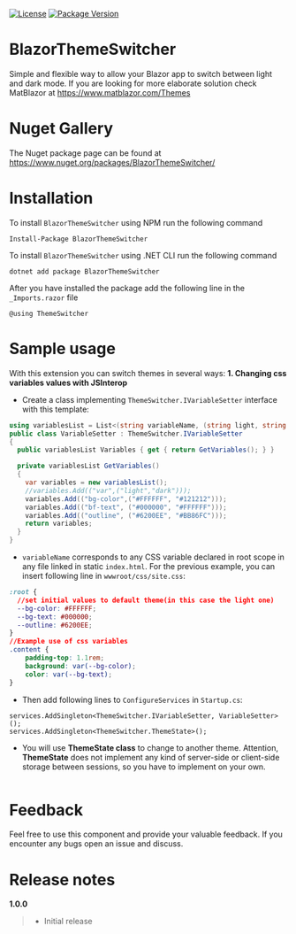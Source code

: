 [![License](https://img.shields.io/github/license/BlazorExtensions/Storage.svg?longCache=true&style=flat-square)](https://github.com/DominikNITA/Blazor.ThemeSwitcher/blob/master/LICENSE)
[![Package Version](https://img.shields.io/badge/nuget-v1.0.0-blue.svg?longCache=true&style=flat-square)](https://www.nuget.org/packages/BlazorThemeSwitcher/)
# BlazorThemeSwitcher
Simple and flexible way to allow your Blazor app to switch between light and dark mode. If you are looking for more elaborate solution check MatBlazor at https://www.matblazor.com/Themes
# Nuget Gallery
The Nuget package page can be found at https://www.nuget.org/packages/BlazorThemeSwitcher/
# Installation
To install ```BlazorThemeSwitcher``` using NPM run the following command
```
Install-Package BlazorThemeSwitcher
```
To install ```BlazorThemeSwitcher``` using .NET CLI run the following command
```
dotnet add package BlazorThemeSwitcher
```
After you have installed the package add the following line in the ```_Imports.razor``` file
```
@using ThemeSwitcher
```
# Sample usage
With this extension you can switch themes in several ways:
**1. Changing css variables values with JSInterop**
   - Create a class implementing ```ThemeSwitcher.IVariableSetter``` interface with this template:
          
```C#
using variablesList = List<(string variableName, (string light, string dark) possibleValues)>;
public class VariableSetter : ThemeSwitcher.IVariableSetter
{
  public variablesList Variables { get { return GetVariables(); } }

  private variablesList GetVariables()
  {
    var variables = new variablesList();
    //variables.Add(("var",("light","dark")));
    variables.Add(("bg-color",("#FFFFFF", "#121212")));
    variables.Add(("bf-text", ("#000000", "#FFFFFF")));
    variables.Add(("outline", ("#6200EE", "#BB86FC")));
    return variables;
  }
}
```

   - ```variableName``` corresponds to any CSS variable declared in root scope in any file linked in static ```index.html```. For the previous example, you can insert following line in ```wwwroot/css/site.css```:
          
```css
:root {
  //set initial values to default theme(in this case the light one)
  --bg-color: #FFFFFF;
  --bg-text: #000000;
  --outline: #6200EE;
}
//Example use of css variables
.content {
    padding-top: 1.1rem;
    background: var(--bg-color);
    color: var(--bg-text);
}
```

   - Then add following lines to ```ConfigureServices``` in ```Startup.cs```:

```
services.AddSingleton<ThemeSwitcher.IVariableSetter, VariableSetter>();
services.AddSingleton<ThemeSwitcher.ThemeState>();
```
   - You will use **ThemeState class** to change to another theme. Attention, **ThemeState** does not implement any kind of server-side or client-side storage between sessions, so you have to implement on your own.
```

```
          
# Feedback
Feel free to use this component and provide your valuable feedback. If you encounter any bugs open an issue and discuss.
# Release notes

**1.0.0**
> - Initial release
